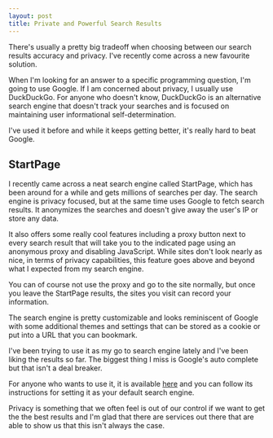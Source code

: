 ```yaml
---
layout: post
title: Private and Powerful Search Results
---
```


There's usually a pretty big tradeoff when choosing between our search results accuracy and privacy. I've recently come across a new favourite solution.

When I'm looking for an answer to a specific programming question, I'm going to use Google. If I am concerned about privacy, I usually use DuckDuckGo. For anyone who doesn't know, DuckDuckGo is an alternative search engine that doesn't track your searches and is focused on maintaining user informational self-determination.

I've used it before and while it keeps getting better, it's really hard to beat Google.

## StartPage

I recently came across a neat search engine called StartPage, which has been around for a while and gets millions of searches per day. The search engine is privacy focused, but at the same time uses Google to fetch search results. It anonymizes the searches and doesn't give away the user's IP or store any data.

It also offers some really cool features including a proxy button next to every search result that will take you to the indicated page using an anonymous proxy and disabling JavaScript. While sites don't look nearly as nice, in terms of privacy capabilities, this feature goes above and beyond what I expected from my search engine.

You can of course not use the proxy and go to the site normally, but once you leave the StartPage results, the sites you visit can record your information.

The search engine is pretty customizable and looks reminiscent of Google with some additional themes and settings that can be stored as a cookie or put into a URL that you can bookmark.

I've been trying to use it as my go to search engine lately and I've been liking the results so far. The biggest thing I miss is Google's auto complete but that isn't a deal breaker.

For anyone who wants to use it, it is available [here](https://startpage.com) and you can follow its instructions for setting it as your default search engine.

Privacy is something that we often feel is out of our control if we want to get the the best results and I'm glad that there are services out there that are able to show us that this isn't always the case.
